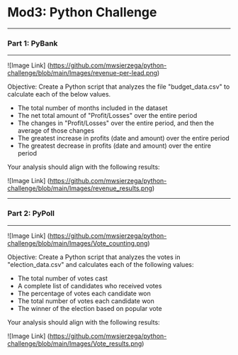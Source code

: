 # Mod3: Python Challenge
---
### Part 1: PyBank
---

![Image Link] (https://github.com/mwsierzega/python-challenge/blob/main/Images/revenue-per-lead.png)

Objective: Create a Python script that analyzes the file "budget_data.csv" to calculate each of the below values.
- The total number of months included in the dataset
- The net total amount of "Profit/Losses" over the entire period
- The changes in "Profit/Losses" over the entire period, and then the average of those changes
- The greatest increase in profits (date and amount) over the entire period
- The greatest decrease in profits (date and amount) over the entire period

Your analysis should align with the following results:

![Image Link] (https://github.com/mwsierzega/python-challenge/blob/main/Images/revenue_results.png)

---
### Part 2: PyPoll
---

![Image Link] (https://github.com/mwsierzega/python-challenge/blob/main/Images/Vote_counting.png)

Objective: Create a Python script that analyzes the votes in "election_data.csv" and calculates each of the following values:
- The total number of votes cast
- A complete list of candidates who received votes
- The percentage of votes each candidate won
- The total number of votes each candidate won
- The winner of the election based on popular vote

Your analysis should align with the following results:

![Image Link] (https://github.com/mwsierzega/python-challenge/blob/main/Images/Vote_results.png)
